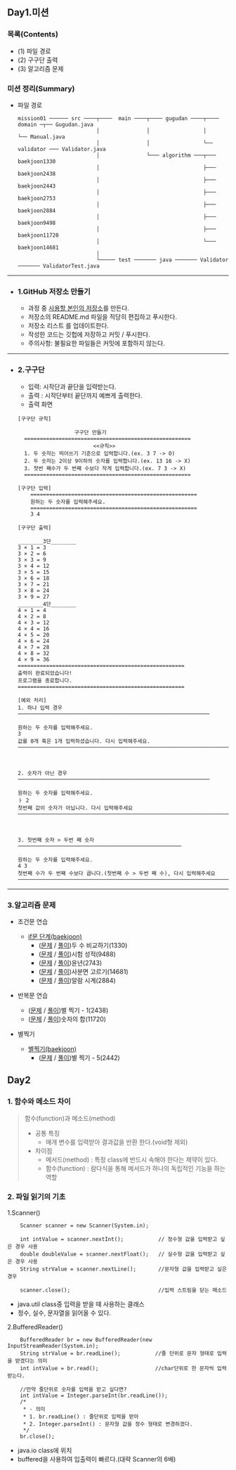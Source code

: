 ## Day1.미션
### 목록(Contents)
- (1) 파일 경로
- (2) 구구단 출력
- (3) 알고리즘 문제

### 미션 정리(Summary)  
- 파일 경로
    ````
    mission01 ────── src ────┬────  main ────┬──── gugudan ────┬──── domain ─┬── Gugudan.java
                             │               │                 │             └── Manual.java
                             │               │                 └── validator ─── Validator.java
                             │               └─── algorithm ───┬─── baekjoon1330
                             │                                 ├─── baekjoon2438
                             │                                 ├─── baekjoon2443
                             │                                 ├─── baekjoon2753
                             │                                 ├─── baekjoon2884
                             │                                 ├─── baekjoon9498
                             │                                 ├─── baekjoon11720
                             │                                 └─── baekjoon14681
                             │  
                             └───── test ─────── java ─────── Validator ─────── ValidatorTest.java
    ````
***
- ### 1.GitHub 저장소 만들기
    - 과정 중 [사용할 본인의 저장소](https://github.com/pbg0205/codesquad-cocoa-java)를 만든다.
    - 저장소의 README.md 파일을 적당히 편집하고 푸시한다.
    - 저장소 리스트 를 업데이트한다.
    - 작성한 코드는 깃헙에 저장하고 커밋 / 푸시한다.
    - 주의사항: 불필요한 파일들은 커밋에 포함하지 않는다.
***    
- ### 2.구구단
    - 입력: 시작단과 끝단을 입력받는다.
    - 출력 : 시작단부터 끝단까지 예쁘게 출력한다.
    - 출력 화면
    ```
    [구구단 규칙]
    
                      구구단 만들기                    
      =====================================================
                            <<규칙>>                      
      1. 두 숫자는 띄어쓰기 기준으로 입력합니다.(ex. 3 7 -> O)
      2. 두 숫자는 2이상 9이하의 숫자를 입력합니다.(ex. 13 16 -> X)
      3. 첫번 째수가 두 번째 수보다 작게 입력합니다.(ex. 7 3 -> X)
      =====================================================

    ````

    ````
    [구구단 입력]
        =====================================================
        원하는 두 숫자를 입력해주세요.
        =====================================================        
        3 4
    ````
  
    ````
  [구구단 출력]
  
  ________3단________
  3 × 1 = 3
  3 × 2 = 6
  3 × 3 = 9
  3 × 4 = 12
  3 × 5 = 15
  3 × 6 = 18
  3 × 7 = 21
  3 × 8 = 24
  3 × 9 = 27
  ________4단________
  4 × 1 = 4
  4 × 2 = 8
  4 × 3 = 12
  4 × 4 = 16
  4 × 5 = 20
  4 × 6 = 24
  4 × 7 = 28
  4 × 8 = 32
  4 × 9 = 36
  =====================================================
  출력이 완료되었습니다!
  프로그램을 종료합니다.
  =====================================================
    ````
  
    ````
    [예외 처리]
    1. 하나 입력 경우 ─────────────────────────────────────────────────────────────
  
    원하는 두 숫자를 입력해주세요.
    3
    값를 0개 혹은 1개 입력하셨습니다. 다시 입력해주세요.
  ───────────────────────────────────────────────────────────────────────────────
  
  
  
    2. 숫자가 아닌 경우─────────────────────────────────────────────────────────────
  
  원하는 두 숫자를 입력해주세요.
  ㅏ 2
  첫번째 값이 숫자가 아닙니다. 다시 입력해주세요
  ───────────────────────────────────────────────────────────────────────────────  
  
  
  
    3. 첫번째 숫자 > 두번 째 숫자────────────────────────────────────────────────────
  
  원하는 두 숫자를 입력해주세요.
  4 3
  첫번째 수가 두 번째 수보다 큽니다.(첫번째 수 > 두번 째 수), 다시 입력해주세요
  ───────────────────────────────────────────────────────────────────────────────  
    ````
   
   
 ***  
### 3.알고리즘 문제
- 조건문 연습
    - [if문 단계(baekjoon)](https://www.acmicpc.net/step/4)
        - ([문제](https://www.acmicpc.net/problem/1330) / [풀이](https://github.com/pbg0205/codesquad-cocoa-java/blob/master/mission01/src/main/java/algorithm/baekjoon1330/Main.java))두 수 비교하기(1330)
        - ([문제](https://www.acmicpc.net/problem/9498) / [풀이](https://github.com/pbg0205/codesquad-cocoa-java/blob/master/mission01/src/main/java/algorithm/baekjoon9488/Main.java))시험 성적(9488)
        - ([문제](https://www.acmicpc.net/problem/2753) / [풀이](https://github.com/pbg0205/codesquad-cocoa-java/tree/master/mission01/src/main/java/algorithm/baekjoon2753))윤년(2743)
        - ([문제](https://www.acmicpc.net/problem/14681) / [풀이](https://github.com/pbg0205/codesquad-cocoa-java/blob/master/mission01/src/main/java/algorithm/baekjoon14681/Main.java))사분면 고르기(14681)
        - ([문제](https://www.acmicpc.net/problem/2884) / [풀이](https://github.com/pbg0205/codesquad-cocoa-java/blob/master/mission01/src/main/java/algorithm/baekjoon2884/Main.java))알람 시계(2884)
- 반복문 연습
    - ([문제](https://www.acmicpc.net/problem/2438) / [풀이](https://github.com/pbg0205/codesquad-cocoa-java/blob/master/mission01/src/main/java/algorithm/baekjoon2438/Main.java))별 찍기 - 1(2438)
    - ([문제](https://www.acmicpc.net/problem/11720) / [풀이](https://github.com/pbg0205/codesquad-cocoa-java/blob/master/mission01/src/main/java/algorithm/baekjoon11720/Main.java))숫자의 합(11720)

- 별찍기
    - [별찍기(baekjoon)](https://www.acmicpc.net/workbook/view/20)
        - ([문제](https://www.acmicpc.net/problem/2442) / [풀이](https://github.com/pbg0205/codesquad-cocoa-java/blob/master/mission01/src/main/java/algorithm/baekjoon2442/Main.java))별 찍기 - 5(2442)
        
        
## Day2
### 1. 함수와 메소드 차이
> 함수(function)과 메소드(method)   
> - 공통 특징
>      - 매개 변수를 입력받아 결과값을 반환 한다.(void형 제외)   
> - 차이점
>   - 메서드(method) : 특정 class에 반드시 속해야 한다는 제약이 있다.   
>   - 함수(function) : 람다식을 통해 메서드가 하나의 독립적인 기능을 하는 역할
>
### 2. 파일 읽기의 기초
1.Scanner()
``` 
    Scanner scanner = new Scanner(System.in);
    
    int intValue = scanner.nextInt();           // 정수형 값을 입력받고 싶은 경우 사용
    double doubleValue = scanner.nextFloat();   // 실수형 값을 입력받고 싶은 경우 사용
    String strValue = scanner.nextLine();       //문자형 값을 입력받고 싶은 경우
    
    scanner.close();                            //입력 스트림을 닫는 메소드
```
- java.util class중 입력을 받을 때 사용하는 클래스
- 정수, 실수, 문자열을 읽어올 수 있다.

2.BufferedReader()
```
    BufferedReader br = new BufferedReader(new InputStreamReader(System.in);
    String strValue = br.readLine();           //줄 단위로 문자 형태로 입력을 받겠다는 의미    
    int intValue = br.read();                  //char단위로 한 문자씩 입력받는다.
    
    //만약 줄단위로 숫자를 입력을 받고 싶다면?
    int intValue = Integer.parseInt(br.readLine());
    /*
     * - 의미
     * 1. br.readLine() : 줄단위로 입력을 받아
     * 2. Integer.parseInt() : 문자형 값을 정수 형태로 변경하겠다.
     */
    br.close();
```
- java.io class에 위치
- buffered을 사용하여 입출력이 빠르다.(대략 Scanner의 6배)
 
 